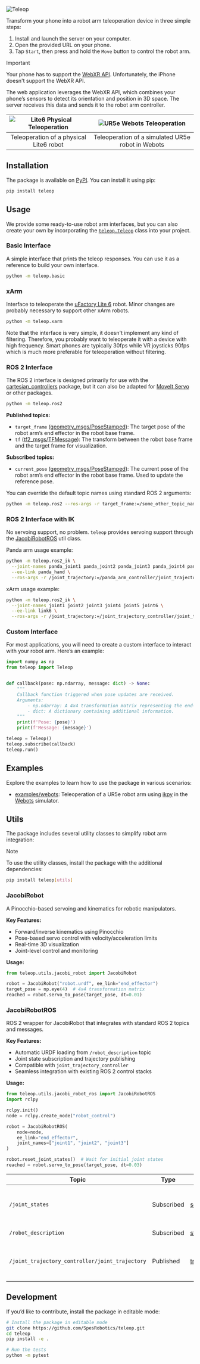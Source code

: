![Teleop](./media/teleop.png)

Transform your phone into a robot arm teleoperation device in three simple steps:

1. Install and launch the server on your computer.
2. Open the provided URL on your phone.
3. Tap `Start`, then press and hold the `Move` button to control the robot arm.

> [!IMPORTANT]  
> Your phone has to support the [WebXR API](https://developer.mozilla.org/en-US/docs/Web/API/WebXR_Device_API). Unfortunately, the iPhone doesn't support the WebXR API.

The web application leverages the WebXR API, which combines your phone’s sensors to detect its orientation and position in 3D space. The server receives this data and sends it to the robot arm controller.

| ![Lite6 Physical Teleoperation](./media/lite6_physical_teleop.gif)  | ![UR5e Webots Teleoperation](./media/ur5e_webots.gif) |
|:-------------------------------------------------------------------:|:----------------------------------------------------:|
| Teleoperation of a physical Lite6 robot                             | Teleoperation of a simulated UR5e robot in Webots    |

## Installation

The package is available on [PyPI](https://pypi.org/project/teleop/). You can install it using pip:

```bash
pip install teleop
```

## Usage

We provide some ready-to-use robot arm interfaces, but you can also create your own by incorporating the [`teleop.Teleop`](./teleop/__init__.py) class into your project.

### Basic Interface

A simple interface that prints the teleop responses. You can use it as a reference to build your own interface.

```bash
python -m teleop.basic
```

### xArm

Interface to teleoperate the [uFactory Lite 6](https://www.ufactory.cc/lite-6-collaborative-robot/) robot.
Minor changes are probably necessary to support other xArm robots.

```bash
python -m teleop.xarm
```

Note that the interface is very simple, it doesn't implement any kind of filtering.
Therefore, you probably want to teleoperate it with a device with high frequency.
Smart phones are typically 30fps while VR joysticks 90fps which is much more preferable for teleoperation without filtering.

### ROS 2 Interface

The ROS 2 interface is designed primarily for use with the [cartesian_controllers](https://github.com/fzi-forschungszentrum-informatik/cartesian_controllers) package, but it can also be adapted for [MoveIt Servo](https://moveit.picknik.ai/main/doc/examples/realtime_servo/realtime_servo_tutorial.html) or other packages.

```bash
python -m teleop.ros2
```

**Published topics:**
- `target_frame` ([geometry_msgs/PoseStamped](https://docs.ros2.org/latest/api/geometry_msgs/msg/PoseStamped.html)): The target pose of the robot arm’s end effector in the robot base frame.
- `tf` ([tf2_msgs/TFMessage](https://docs.ros2.org/latest/api/tf2_msgs/msg/TFMessage.html)): The transform between the robot base frame and the target frame for visualization.

**Subscribed topics:**
- `current_pose` ([geometry_msgs/PoseStamped](https://docs.ros2.org/latest/api/geometry_msgs/msg/PoseStamped.html)): The current pose of the robot arm’s end effector in the robot base frame. Used to update the reference pose.

You can override the default topic names using standard ROS 2 arguments:

```bash
python -m teleop.ros2 --ros-args -r target_frame:=/some_other_topic_name
```

### ROS 2 Interface with IK

No servoing support, no problem.
`teleop` provides servoing support through the [JacobiRobotROS](#JacobiRobotROS) util class.

Panda arm usage example:
```bash
python -m teleop.ros2_ik \
  --joint-names panda_joint1 panda_joint2 panda_joint3 panda_joint4 panda_joint5 panda_joint6 panda_joint7 \
  --ee-link panda_hand \
  --ros-args -r /joint_trajectory:=/panda_arm_controller/joint_trajectory
```

xArm usage example:
```bash
python -m teleop.ros2_ik \
  --joint-names joint1 joint2 joint3 joint4 joint5 joint6 \
  --ee-link link6 \
  --ros-args -r /joint_trajectory:=/joint_trajectory_controller/joint_trajectory
```

### Custom Interface

For most applications, you will need to create a custom interface to interact with your robot arm. Here’s an example:

```python
import numpy as np
from teleop import Teleop


def callback(pose: np.ndarray, message: dict) -> None:
    """
    Callback function triggered when pose updates are received.
    Arguments:
        - np.ndarray: A 4x4 transformation matrix representing the end-effector target pose.
        - dict: A dictionary containing additional information.
    """
    print(f'Pose: {pose}')
    print(f'Message: {message}')

teleop = Teleop()
teleop.subscribe(callback)
teleop.run()
```

## Examples

Explore the examples to learn how to use the package in various scenarios:

- [examples/webots](./examples/webots): Teleoperation of a UR5e robot arm using [ikpy](https://github.com/Phylliade/ikpy) in the [Webots](https://github.com/cyberbotics/webots/) simulator.

## Utils

The package includes several utility classes to simplify robot arm integration:

> [!NOTE]  
> To use the utility classes, install the package with the additional dependencies:
> ```bash
> pip install teleop[utils]
> ```

### JacobiRobot

A Pinocchio-based servoing and kinematics for robotic manipulators.

**Key Features:**
- Forward/inverse kinematics using Pinocchio
- Pose-based servo control with velocity/acceleration limits  
- Real-time 3D visualization
- Joint-level control and monitoring

**Usage:**
```python
from teleop.utils.jacobi_robot import JacobiRobot

robot = JacobiRobot("robot.urdf", ee_link="end_effector")
target_pose = np.eye(4)  # 4x4 transformation matrix
reached = robot.servo_to_pose(target_pose, dt=0.01)
```

### JacobiRobotROS

ROS 2 wrapper for JacobiRobot that integrates with standard ROS 2 topics and messages.

**Key Features:**
- Automatic URDF loading from `/robot_description` topic
- Joint state subscription and trajectory publishing
- Compatible with `joint_trajectory_controller`
- Seamless integration with existing ROS 2 control stacks

**Usage:**
```python
from teleop.utils.jacobi_robot_ros import JacobiRobotROS
import rclpy

rclpy.init()
node = rclpy.create_node("robot_control")

robot = JacobiRobotROS(
    node=node,
    ee_link="end_effector",
    joint_names=["joint1", "joint2", "joint3"]
)

robot.reset_joint_states()  # Wait for initial joint states
reached = robot.servo_to_pose(target_pose, dt=0.03)
```

| **Topic** | **Type** | **Message Type** | **Description** |
|-----------|----------|------------------|-----------------|
| `/joint_states` | Subscribed | [sensor_msgs/JointState](https://docs.ros2.org/latest/api/sensor_msgs/msg/JointState.html) | Current joint positions and velocities |
| `/robot_description` | Subscribed | [std_msgs/String](https://docs.ros2.org/latest/api/std_msgs/msg/String.html) | URDF robot description |
| `/joint_trajectory_controller/joint_trajectory` | Published | [trajectory_msgs/JointTrajectory](https://docs.ros2.org/latest/api/trajectory_msgs/msg/JointTrajectory.html) | Joint trajectory commands for robot control |

## Development

If you’d like to contribute, install the package in editable mode:

```bash
# Install the package in editable mode
git clone https://github.com/SpesRobotics/teleop.git
cd teleop
pip install -e .

# Run the tests
python -m pytest
```
